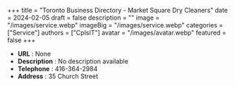 +++
title = "Toronto Business Directory - Market Square Dry Cleaners"
date = 2024-02-05
draft = false
description = ""
image = "/images/service.webp"
imageBig = "/images/service.webp"
categories = ["Service"]
authors = ["CplsIT"]
avatar = "/images/avatar.webp"
featured = false
+++


* **URL** :  None
* **Description** : No description available
* **Telephone** : 416-364-2984
* **Address** : 35 Church Street